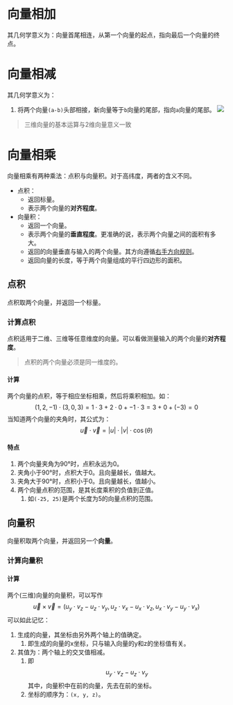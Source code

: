 # 向量相加
其几何学意义为：向量首尾相连，从第一个向量的起点，指向最后一个向量的终点。

# 向量相减
其几何学意义为：
1. 将两个向量`(a-b)`头部相接，新向量等于`b`向量的尾部，指向`a`向量的尾部。
![](Pasted%20image%2020230311161108.png)

> 三维向量的基本运算与2维向量意义一致 


# 向量相乘
向量相乘有两种乘法：点积与向量积。对于高纬度，两者的含义不同。
- 点积：
	- 返回标量。
	- 表示两个向量的**对齐程度**。
- 向量积：
	- 返回一个向量。
	- 表示两个向量的**垂直程度**。更准确的说，表示两个向量之间的面积有多大。
	- 返回的向量垂直与输入的两个向量。其方向遵循[右手方向规则](右手方向规则.md)。
	- 返回向量的长度，等于两个向量组成的平行四边形的面积。

## 点积
点积取两个向量，并返回一个标量。

### 计算点积
点积适用于二维、三维等任意维度的向量。可以看做测量输入的两个向量的**对齐程度**。
> 点积的两个向量必须是同一维度的。

#### 计算
两个向量的点积，等于相应坐标相乘，然后将乘积相加。如：
$$
(1, 2, -1) \cdot (3, 0, 3) = 1 \cdot 3 + 2 \cdot 0 + -1 \cdot 3 = 3 + 0 + (-3) = 0
$$
当知道两个向量的夹角时，其公式为：
$$
\vec{u} \cdot \vec{v} = \lvert u \rvert \cdot \lvert v \rvert \cdot \cos(\theta)
$$

#### 特点
1. 两个向量夹角为90°时，点积永远为0。
2. 夹角小于90°时，点积大于0。且向量越长，值越大。
3. 夹角大于90°时，点积小于0。且向量越长，值越小。
4. 两个向量点积的范围，是其长度乘积的负值到正值。
	1. 如`(-25, 25)`是两个长度为5的向量点积的范围。

## 向量积
向量积取两个向量，并返回另一个**向量**。

### 计算向量积

#### 计算
两个(三维)向量的向量积，可以写作
$$
\vec{u} \times \vec{v} = (u_y \cdot v_z - u_z \cdot v_y, u_z \cdot v_x - u_x \cdot v_z, u_x \cdot v_y - u_y \cdot v_x)
$$
可以如此记忆：
1. 生成的向量，其坐标由另外两个轴上的值确定。
	1. 即生成的向量的x坐标，只与输入向量的y和z的坐标值有关。
2. 其值为：两个轴上的交叉值相减。
	1. 即$$u_y \cdot v_z - u_z \cdot v_y$$其中，向量积中在前的向量，先去在前的坐标。
	2. 坐标的顺序为：`(x, y, z)`。